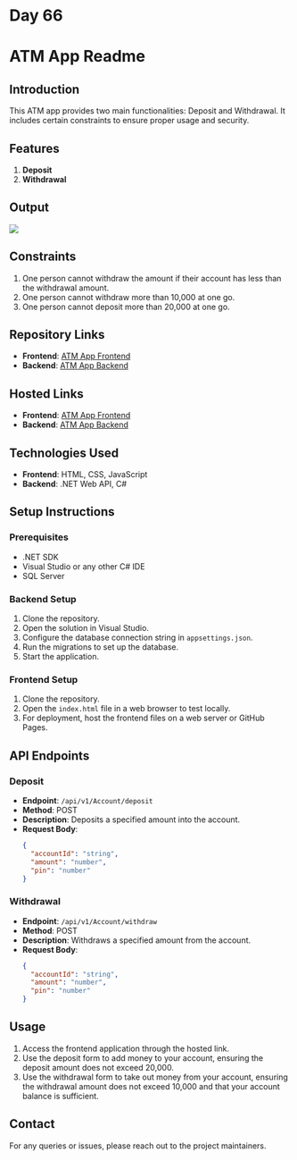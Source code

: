 # Day 66

# ATM App Readme

## Introduction

This ATM app provides two main functionalities: Deposit and Withdrawal. It includes certain constraints to ensure proper usage and security.

## Features

1. **Deposit**
2. **Withdrawal**

## Output

![](./atm_output.gif)

## Constraints

1. One person cannot withdraw the amount if their account has less than the withdrawal amount.
2. One person cannot withdraw more than 10,000 at one go.
3. One person cannot deposit more than 20,000 at one go.

## Repository Links

- **Frontend**: [ATM App Frontend](https://github.com/Thunder7Inc/WebAPI-Frontend)
- **Backend**: [ATM App Backend](https://github.com/Thunder7Inc/WebAPI)

## Hosted Links

- **Frontend**: [ATM App Frontend](https://thunder7inc.github.io/WebAPI-Frontend/html/index.html)
- **Backend**: [ATM App Backend](https://thunderapi.azurewebsites.net/swagger/index.html)

## Technologies Used

- **Frontend**: HTML, CSS, JavaScript
- **Backend**: .NET Web API, C#

## Setup Instructions

### Prerequisites

- .NET SDK
- Visual Studio or any other C# IDE
- SQL Server

### Backend Setup

1. Clone the repository.
2. Open the solution in Visual Studio.
3. Configure the database connection string in `appsettings.json`.
4. Run the migrations to set up the database.
5. Start the application.

### Frontend Setup

1. Clone the repository.
2. Open the `index.html` file in a web browser to test locally.
3. For deployment, host the frontend files on a web server or GitHub Pages.

## API Endpoints

### Deposit

- **Endpoint**: `/api/v1/Account/deposit`
- **Method**: POST
- **Description**: Deposits a specified amount into the account.
- **Request Body**:
  ```json
  {
    "accountId": "string",
    "amount": "number",
    "pin": "number"
  }
  ```

### Withdrawal

- **Endpoint**: `/api/v1/Account/withdraw`
- **Method**: POST
- **Description**: Withdraws a specified amount from the account.
- **Request Body**:
  ```json
  {
    "accountId": "string",
    "amount": "number",
    "pin": "number"
  }
  ```

## Usage

1. Access the frontend application through the hosted link.
2. Use the deposit form to add money to your account, ensuring the deposit amount does not exceed 20,000.
3. Use the withdrawal form to take out money from your account, ensuring the withdrawal amount does not exceed 10,000 and that your account balance is sufficient.

## Contact

For any queries or issues, please reach out to the project maintainers.
